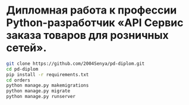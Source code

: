 # Дипломная работа к профессии Python-разработчик «API Сервис заказа товаров для розничных сетей».

```bash
git clone https://github.com/2004Senya/pd-diplom.git
cd pd-diplom
pip install -r requirements.txt
cd orders
python manage.py makemigrations
python manage.py migrate
python manage.py runserver
```